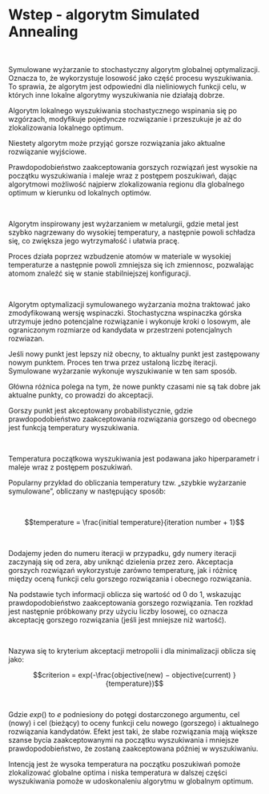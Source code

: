 # Wstep - algorytm Simulated Annealing

<p>&nbsp;</p>

Symulowane wyżarzanie to stochastyczny algorytm globalnej optymalizacji. Oznacza to, że wykorzystuje losowość jako część procesu wyszukiwania. To sprawia, że algorytm jest odpowiedni dla nieliniowych funkcji celu, w których inne lokalne algorytmy wyszukiwania nie działają dobrze. 

Algorytm lokalnego wyszukiwania stochastycznego wspinania się po wzgórzach, modyfikuje pojedyncze rozwiązanie i przeszukuje je aż do zlokalizowania lokalnego optimum. 

Niestety algorytm może przyjąć gorsze rozwiązania jako aktualne rozwiązanie wyjściowe. 

Prawdopodobieństwo zaakceptowania gorszych rozwiązań jest wysokie na początku wyszukiwania i maleje wraz z postępem poszukiwań, dając algorytmowi możliwość najpierw zlokalizowania regionu dla globalnego optimum w kierunku od lokalnych optimów.

<p>&nbsp;</p>

Algorytm inspirowany jest wyżarzaniem w metalurgii, gdzie metal jest szybko nagrzewany do wysokiej temperatury, a następnie powoli schładza się, co zwiększa jego wytrzymałość i ułatwia pracę. 

Proces działa poprzez wzbudzenie atomów w materiale w wysokiej temperaturze a następnie powoli zmniejsza się ich zmiennosc, pozwalając atomom znaleźć się w stanie stabilniejszej konfiguracji.

<p>&nbsp;</p>

Algorytm optymalizacji symulowanego wyżarzania można traktować jako zmodyfikowaną wersję wspinaczki. Stochastyczna wspinaczka górska utrzymuje jedno potencjalne rozwiązanie i wykonuje kroki o losowym, ale ograniczonym rozmiarze od kandydata w przestrzeni potencjalnych rozwiazan. 


Jeśli nowy punkt jest lepszy niż obecny, to aktualny punkt jest zastępowany nowym punktem. Proces ten trwa przez ustaloną liczbę iteracji. Symulowane wyżarzanie wykonuje wyszukiwanie w ten sam sposób. 

Główna różnica polega na tym, że nowe punkty czasami nie są tak dobre jak aktualne punkty, co prowadzi do akceptacji. 

Gorszy punkt jest akceptowany probabilistycznie, gdzie prawdopodobieństwo zaakceptowania rozwiązania gorszego od obecnego jest funkcją
temperatury wyszukiwania.

<p>&nbsp;</p>

Temperatura początkowa wyszukiwania jest podawana jako hiperparametr i maleje wraz z postępem poszukiwań. 

Popularny przykład do obliczania temperatury tzw. „szybkie wyżarzanie symulowane”, obliczany w następujący sposób:

<p>&nbsp;</p>

$$temperature = \frac{initial temperature}{iteration number + 1}$$

<p>&nbsp;</p>

Dodajemy jeden do numeru iteracji w przypadku, gdy numery iteracji zaczynają się od zera, aby uniknąć dzielenia przez zero. Akceptacja gorszych rozwiązań wykorzystuje zarówno temperaturę, jak i różnicę między oceną funkcji celu gorszego rozwiązania i obecnego rozwiązania. 

Na podstawie tych informacji oblicza się wartość od 0 do 1, wskazując prawdopodobieństwo zaakceptowania gorszego rozwiązania. Ten rozkład jest następnie próbkowany przy użyciu liczby losowej, co oznacza akceptację gorszego rozwiązania (jeśli jest mniejsze niż wartość).

<p>&nbsp;</p>

Nazywa się to kryterium akceptacji metropolii i dla minimalizacji oblicza się jako:

$$criterion = exp(-\frac{objective(new) − objective(current)
}{temperature})$$

<p>&nbsp;</p>

Gdzie $exp()$ to $e$ podniesiony do potęgi dostarczonego argumentu, cel (nowy) i cel (bieżący)
 to oceny funkcji celu nowego (gorszego)
i aktualnego rozwiązania kandydatów. Efekt jest taki, że słabe rozwiązania mają większe szanse bycia zaakceptowanymi na początku wyszukiwania i mniejsze prawdopodobieństwo, że zostaną zaakceptowana później w wyszukiwaniu. 

Intencją jest że wysoka temperatura na początku poszukiwań pomoże zlokalizować globalne optima i niska temperatura w dalszej części wyszukiwania pomoże w udoskonaleniu algorytmu w globalnym optimum.

<p>&nbsp;</p>

